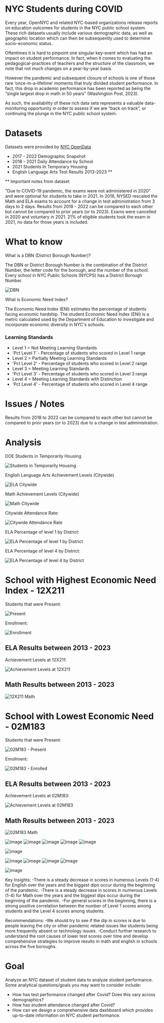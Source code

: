 # NYC Students during COVID
Every year, OpenNYC and related NYC-based organizations release reports on education outcomes for students in the NYC public school system. These rich datasets usually include various demographic data, as well as geographic location which can then be subsequently used to determine socio-economic status.

Oftentimes it is hard to pinpoint one singular key-event which has had an impact on student performance. In fact, when it comes to evaluating the pedagogical-practices of teachers and the structure of the classroom, we note that not much changes on a year-by-year basis. 

However the pandemic and subsequent closure of schools is one of those rare ‘once-in-a-lifetime’ moments that truly divided student performance. In fact, this drop in academic performance has been reported as being the “single largest drop in math in 50 years” (Washington Post, 2023). 

As such, the availability of these rich data sets represents a valuable data-monitoring opportunity in order to assess if we are “back on track”, or continuing the plunge in the NYC public school system. 

# Datasets
Datasets were provided by
[NYC OpenData](https://opendata.cityofnewyork.us/data/)

 - 2017 - 2022 Demographic Snapshot 
 - 2018 - 2021 Daily Attendance by School
 - 2021 Students In Temporary Housing
 - English Language Arts Test Results 2013-2023 **

** Important notes from dataset 

 "Due to COVID-19 pandemic, the exams were not administered in 2020" and were optional for students to take in 2021. In 2018, NYSED rescaled the Math and ELA exams to account for a change in test administration from 3 days to 2 days. Results from 2018 - 2022 can be compared to each other but cannot be compared to prior years (or to 2023). Exams were cancelled in 2020 and voluntary in 2021. 21% of eligible students took the exam in 2021, no data for those years is included. 

# What to know
What is a DBN (District Borough Number)?

The DBN or District Borough Number is the combination of the District Number, the letter code for the borough, and the number of the school. Every school in NYC Public Schools (NYCPS) has a District Borough Number.

![DBN](docs/NYC_DBN.jpg)

What is Economic Need Index?

The Economic Need Index (ENI) estimates the percentage of students facing economic hardship.
The student Economic Need Index (ENI) is a metric calculated used by the Department of Education to investigate and incorporate economic diversity in NYC's schools.

### Learning Standards 

- Level 1  = Not Meeting Learning Standards
- 'Pct Level 1' - Percentage of students who scored in Level 1 range  
- Level 2 = Partially Meeting Learning Standards
- 'Pct Level 2' - Percentage of students who scored in Level 2 range
- Level 3 = Meeting Learning Standards
- 'Pct Level 3' - Percentage of students who scored in Level 3 range 
- Level 4 = Meeting Learning Standards with Distinction  
- 'Pct Level 4' - Percentage of students who scored in Level 4 range

# Issues / Notes
Results from 2018 to 2022 can be compared to each other but cannot be compared to prior years  (or to 2023) due to a change in test adiministration. 

# Analysis
DOE Students in Temporarily Housing

![Students in Temporarily Housing](<docs/Percentage of DOE Temporarily Housed Students Over the Years.png>)


English Language Arts Achievement Levels (Citywide)


![ELA Citywide](<docs/Percentage of Students by Achievement Levels Over Years (Citywide).png>)

Math Achievement Levels (Citywide)

![Math Citywide](<docs/CityWide Math Levels.png>)

Citywide Attendance Rate:

![Citywide Attendance Rate](<docs/Heatmap of Attendance Rate by District and Month (2018 - 2021).png>) 

ELA Percentage of level 1 by District:

![ELA Percentage of level 1 by District](<docs/ELA Percentage of Level 1 by District and Year.png>)

ELA Percentage of level 4 by District:

![ELA Percentage of level 4 by District](<docs/ELA Percentage of Level 4 by District and Year.png>)

# School with Highest Economic Need Index - 12X211

Students that were Present:

![Present](<docs/12X211 Present.png>)

Enrollment: 

![Enrollment](<docs/12X211 Enrolled.png>)

## ELA Results between 2013 - 2023
Achievement Levels at 12X211: 

![Achievement Levels at 12X211](<docs/Percentage of Students by Achievement Levels Over Years at 12X211.png>)

## Math Results between 2013 - 2023

![12X211 Math](<docs/12X211 Math.png>)

# School with Lowest Economic Need  - 02M183

Students that were Present:

![02M183 - Present](<docs/02M183 - Present.png>)

Enrollment:

![02M183 - Enrolled](<docs/02M183 - Enrolled.png>)

## ELA Results between 2013 - 2023
Achievement Levels at 02M183: 

![Achievement Levels at 02M183](<docs/Percentage of Students by Achievement Levels Over Years at DBN 02M183.png>)

## Math Results between 2013 - 2023

![02M183 Math](<docs/02M183 Math.png>)

![image](https://github.com/myCanaless/NYCeducation-duringCOVID/assets/73401117/7884d79b-e790-4c76-87d6-948581243c77)
![image](https://github.com/myCanaless/NYCeducation-duringCOVID/assets/73401117/c89c5a38-f7be-4cc5-a9bb-e1afc4153e7b)
![image](https://github.com/myCanaless/NYCeducation-duringCOVID/assets/73401117/712c0297-1b6d-40e7-b45d-40118da277da)
![image](https://github.com/myCanaless/NYCeducation-duringCOVID/assets/73401117/a965e675-1db7-4a2b-ac3a-a1892d196368)
![image](https://github.com/myCanaless/NYCeducation-duringCOVID/assets/73401117/a58cc5f2-eebd-45df-b426-05c71061cf2a)

![image](https://github.com/myCanaless/NYCeducation-duringCOVID/assets/73401117/973ad661-d7a5-4d4c-9bba-4b931eb053c7)



![image](https://github.com/myCanaless/NYCeducation-duringCOVID/assets/73401117/672dba1e-d036-4bfd-8887-0693544e8dc0)
![image](https://github.com/myCanaless/NYCeducation-duringCOVID/assets/73401117/cd97010c-8e2d-478c-89c3-e3be7abc65c4)
![image](https://github.com/myCanaless/NYCeducation-duringCOVID/assets/73401117/5928c57a-4b18-40df-aaee-28be8f25928a)
![image](https://github.com/myCanaless/NYCeducation-duringCOVID/assets/73401117/4345f40a-4e88-448b-a5bd-2a6b2112cee0)

![image](https://github.com/myCanaless/NYCeducation-duringCOVID/assets/73401117/aa521b69-08c9-4fab-a53e-523c58ee8c4c)


Key Insights:
-There is a steady decrease in scores in numerous Levels (1-4) for English over the years and the biggest dips occur during the beginning of the pandemic.
-There is a steady decrease in scores in numerous Levels (1-4) for Math over the years and the biggest dips occur during the beginning of the pandemic.
-For general scores in the beginning, there is a strong positive correlation between the number of Level 1 scores among students and the Level 4 scores among students.

Recommendations:
-We should try to see if the dip in scores is due to people leaving the city or other pandemic related issues like students being more frequently absent or technology issues.
-Conduct further research to understand the root causes of lower test scores over time and develop comprehensive strategies to improve results in math and english in schools across the five boroughs.



# Goal
Analyze an NYC dataset of student data to analyze student performance. Some analytical questions/goals you may want to consider include:
- How has test performance changed after Covid? Does this vary across demographics?
- How has student attendance changed after Covid?
- How can we design a comprehensive data dashboard which provides up-to-date information on NYC student performance. 

